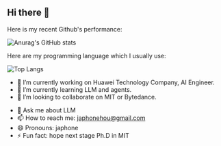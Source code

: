 ## Hi there 👋

Here is my recent Github's performance:

![Anurag's GitHub stats](https://github-readme-stats.vercel.app/api?username=23japhone)

Here are my programming language which I usually use:

![Top Langs](https://github-readme-stats.vercel.app/api/top-langs/?username=23japhone)


- 🔭 I’m currently working on Huawei Technology Company, AI Engineer.
- 🌱 I’m currently learning LLM and agents.
- 👯 I’m looking to collaborate on MIT or Bytedance.
<!-- - 🤔 I’m looking for help with -->
- 💬 Ask me about LLM
- 📫 How to reach me: japhonehou@gmail.com
- 😄 Pronouns: japhone
- ⚡ Fun fact: hope next stage Ph.D in MIT
